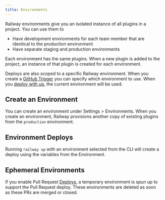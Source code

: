 ```yaml
---
title: Environments
---
```


Railway environments give you an isolated instance of all plugins in a project.
You can use them to

- Have development environments for each team member that are identical to the
  production environment
- Have separate staging and production environments

Each environment has the same plugins. When a new plugin is added to the
project, an instance of that plugin is created for each environment.

Deploys are also scoped to a specific Railway environment. When you create a [GitHub Trigger](deploy/github-triggers) you can specify which environment to use. When you [deploy with up](deploy/railway-up), the current environment will be used.

## Create an Environment

You can create an environment under Settings > Environments. When you create an environment, Railway provisions another copy of existing plugins from the `production` environment.

## Environment Deploys

Running `railway up` with an environment selected from the CLI will create a deploy using the variables from the Environment. 

## Ephemeral Environments

If you enable Pull Request [Deploys](deploy/deployments.md), a temporary environment is spun up to support the Pull Request deploy. These environments are deleted as soon as these PRs are merged or closed.

